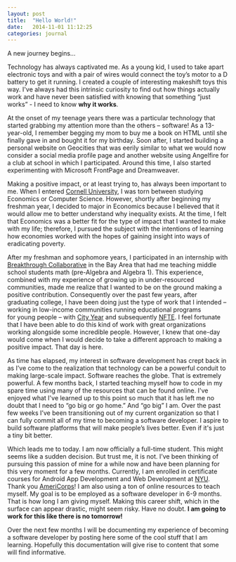 ```yaml
---
layout: post
title:  "Hello World!"
date:   2014-11-01 11:12:25
categories: journal
---
```

A new journey begins…

Technology has always captivated me. As a young kid, I used to take apart electronic toys and with a pair of wires would connect the toy’s motor to a D battery to get it running. I created a couple of interesting makeshift toys this way. I've always had this intrinsic curiosity to find out how things actually work and have never been satisfied with knowing that something “just works” - I need to know <strong>why it works</strong>.

At the onset of my teenage years there was a particular technology that started grabbing my attention more than the others – software! As a 13-year-old, I remember begging my mom to buy me a book on HTML until she finally gave in and bought it for my birthday. Soon after, I started building a personal website on Geocities that was eerily similar to what we would now consider a social media profile page and another website using Angelfire for a club at school in which I participated. Around this time, I also started experimenting with Microsoft FrontPage and Dreamweaver.

Making a positive impact, or at least trying to, has always been important to me. When I entered <a title="Cornell University" href="http://cornell.edu" target="_blank">Cornell University</a>, I was torn between studying Economics or Computer Science. However, shortly after beginning my freshman year, I decided to major in Economics because I believed that it would allow me to better understand why inequality exists. At the time, I felt that Economics was a better fit for the type of impact that I wanted to make with my life; therefore, I pursued the subject with the intentions of learning how economies worked with the hopes of gaining insight into ways of eradicating poverty.

After my freshman and sophomore years, I participated in an internship with <a title="Breakthrough Collaborative" href="http://www.breakthroughcollaborative.org/" target="_blank">Breakthrough Collaborative</a> in the Bay Area that had me teaching middle school students math (pre-Algebra and Algebra 1). This experience, combined with my experience of growing up in under-resourced communities, made me realize that I wanted to be on the ground making a positive contribution. Consequently over the past few years, after graduating college, I have been doing just the type of work that I intended – working in low-income communities running educational programs for young people – with <a title="City Year" href="http://cityyear.org" target="_blank">City Year</a> and subsequently <a title="NFTE" href="http://nfte.com" target="_blank">NFTE</a>. I feel fortunate that I have been able to do this kind of work with great organizations working alongside some incredible people. However, I knew that one-day would come when I would decide to take a different approach to making a positive impact. That day is here.

As time has elapsed, my interest in software development has crept back in as I’ve come to the realization that technology can be a powerful conduit to making large-scale impact. Software reaches the globe. That is extremely powerful. A few months back, I started teaching myself how to code in my spare time using many of the resources that can be found online. I've enjoyed what I've learned up to this point so much that it has left me no doubt that I need to “go big or go home.” And “go big” I am. Over the past few weeks I’ve been transitioning out of my current organization so that I can fully commit all of my time to becoming a software developer. I aspire to build software platforms that will make people’s lives better. Even if it's just a tiny bit better.

Which leads me to today. I am now officially a full-time student. This might seems like a sudden decision. But trust me, it is not. I’ve been thinking of pursuing this passion of mine for a while now and have been planning for this very moment for a few months. Currently, I am enrolled in certificate courses for Android App Development and Web Development at <a title="NYU" href="http://nyu.edu" target="_blank">NYU</a>. Thank you <a title="Segal AmeriCorps Education Award" href="http://www.nationalservice.gov/programs/americorps/segal-americorps-education-award" target="_blank">AmeriCorps</a>! I am also using a ton of online resources to teach myself. My goal is to be employed as a software developer in 6-9 months. That is how long I am giving myself. Making this career shift, which in the surface can appear drastic, might seem risky. Have no doubt. <strong>I am going to work for this like there is no tomorrow!</strong>

Over the next few months I will be documenting my experience of becoming a software developer by posting here some of the cool stuff that I am learning. Hopefully this documentation will give rise to content that some will find informative.